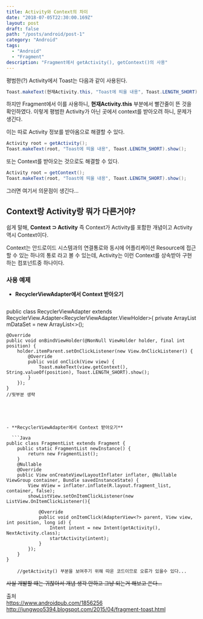 ```yaml
---
title: Activity와 Context의 차이
date: "2018-07-05T22:30:00.169Z"
layout: post
draft: false
path: "/posts/android/post-1"
category: "Android"
tags:
  - "Android"
  - "Fragment"
description: "Fragment에서 getActivity(), getContext()의 사용"
---
```


평범한(?) Activity에서 Toast는 다음과 같이 사용된다.

```Java
Toast.makeText(현재Activity.this, "Toast에 띄울 내용", Toast.LENGTH_SHORT).show();
```

하지만 Fragment에서 이를 사용하니, **현재Activity.this** 부분에서 빨간줄이 뜬 것을 확인하였다.
이렇게 평범한 Activity가 아닌 곳에서 context를 받아오려 하니, 문제가 생긴다.

이는 따로 Activity 정보를 받아옴으로 해결할 수 있다.

```Java
Activity root = getActivity();
Toast.makeText(root, "Toast에 띄울 내용", Toast.LENGTH_SHORT).show();
```

또는 Context를 받아오는 것으로도 해결할 수 있다.

```Java
Activity root = getContext();
Toast.makeText(root, "Toast에 띄울 내용", Toast.LENGTH_SHORT).show();
```

그러면 여기서 의문점이 생긴다...  


## Context랑 Activity랑 뭐가 다른거야?



쉽게 말해, **Context ⊃ Activity**
즉 Context가 Activity를 포함한 개념이고 Activity역시 Context이다.

Context는 안드로이드 시스템과의 연결통로와 동시에 어플리케이션 Resource에 접근할 수 있는 하나의 통로 라고 볼 수 있는데, Activity는 이런 Context를 상속받아 구현하는 컴포넌트중 하나이다.

### 사용 예제
- **RecyclerViewAdapter에서 Context 받아오기**
  ```Java
public class RecyclerViewAdapter extends RecyclerView.Adapter<RecyclerViewAdapter.ViewHolder>{
    private ArrayList<MyData> mDataSet = new ArrayList<>();

    @Override
    public void onBindViewHolder(@NonNull ViewHolder holder, final int position) {
        holder.itemParent.setOnClickListener(new View.OnClickListener() {
            @Override
            public void onClick(View view) {
                Toast.makeText(view.getContext(), String.valueOf(position), Toast.LENGTH_SHORT).show();
            }
        });
    }
    //뒷부분 생략
```




- **RecyclerViewAdapter에서 Context 받아오기**

  ```Java
public class FragmentList extends Fragment {
    public static FragmentList newInstance() {
        return new FragmentList();
    }
    @Nullable
    @Override
    public View onCreateView(LayoutInflater inflater, @Nullable ViewGroup container, Bundle savedInstanceState) {
        View mView = inflater.inflate(R.layout.fragment_list, container, false);
        showListView.setOnItemClickListener(new ListView.OnItemClickListener(){

            @Override
            public void onItemClick(AdapterView<?> parent, View view, int position, long id) {
                Intent intent = new Intent(getActivity(), NextActivity.class);
                startActivity(intent);
            }
        });
    }
}

    //getActivity() 부분을 보여주기 위해 따온 코드이므로 오류가 있을수 있다...
```


~~사실 개발할 때는 귀찮아서 개념 생각 안하고 그냥 되는거 해보고 쓴다...~~

출처  
https://www.androidpub.com/1856256
http://jungwoo5394.blogspot.com/2015/04/fragment-toast.html
